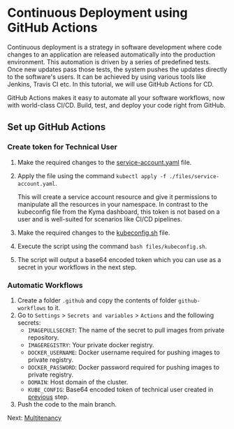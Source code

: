 # Continuous Deployment using GitHub Actions

Continuous deployment is a strategy in software development where code changes to an application are released automatically into the production environment. This automation is driven by a series of predefined tests. Once new updates pass those tests, the system pushes the updates directly to the software's users. It can be achieved by using various tools like Jenkins, Travis CI etc. In this tutorial, we will use GitHub Actions for CD.

GitHub Actions makes it easy to automate all your software workflows, now with world-class CI/CD. Build, test, and deploy your code right from GitHub.

## Set up GitHub Actions

### Create token for Technical User

1. Make the required changes to the [service-account.yaml](../files/service-account.yaml) file.
2. Apply the file using the command `kubectl apply -f ./files/service-account.yaml`.

    This will create a service account resource and give it permissions to manipulate all the resources in your namespace. In contrast to the kubeconfig file from the Kyma dashboard, this token is not based on a user and is well-suited for scenarios like CI/CD pipelines.

3. Make the required changes to the [kubeconfig.sh](../files/kubeconfig.sh) file.
4. Execute the script using the command `bash files/kubeconfig.sh`.
5. The script will output a base64 encoded token which you can use as a secret in your workflows in the next step.

### Automatic Workflows

1. Create a folder `.github` and copy the contents of folder `github-workflows` to it.
2. Go to `Settings` > `Secrets and variables` > `Actions` and the following secrets:
    - `IMAGEPULLSECRET`: The name of the secret to pull images from private repository.
    - `IMAGEREGISTRY`: Your private docker registry.
    - `DOCKER_USERNAME`: Docker username required for pushing images to private registry.
    - `DOCKER_PASSWORD`: Docker password required for pushing images to private registry.
    - `DOMAIN`: Host domain of the cluster.
    - `KUBE_CONFIG`: Base64 encoded token of technical user created in [previous](#create-token-for-technical-user) step.
3. Push the code to the main branch.

Next: [Multitenancy](./07-Mulititenancy.md)